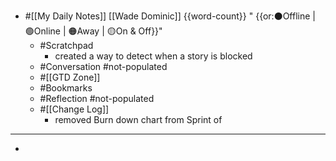 - #[[My Daily Notes]] [[Wade Dominic]] {{word-count}} " {{or:⚫️Offline | 🟢Online | 🟠Away | 🟡On & Off}}"
    - #Scratchpad
        - created a way to detect when a story is blocked
    - #Conversation #not-populated
    - #[[GTD Zone]]
    - #Bookmarks
    - #Reflection #not-populated
    - #[[Change Log]]
        - removed Burn down chart from Sprint of 
- ---
- 
